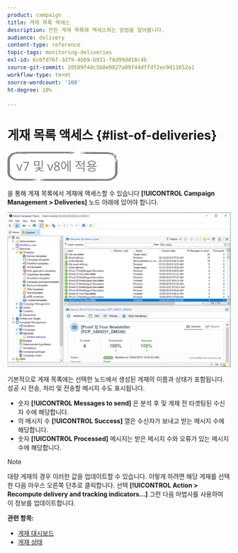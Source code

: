 ```yaml
---
product: campaign
title: 게재 목록 액세스
description: 만든 게재 목록에 액세스하는 방법을 알아봅니다.
audience: delivery
content-type: reference
topic-tags: monitoring-deliveries
exl-id: 6c0fd76f-3d79-4b69-b911-f8d99dd18c4b
source-git-commit: 20509f44c5b8e0827a09f44dffdf2ec9d11652a1
workflow-type: tm+mt
source-wordcount: '160'
ht-degree: 10%

---
```


# 게재 목록 액세스 {#list-of-deliveries}

![](../../assets/common.svg)

을 통해 게재 목록에서 게재에 액세스할 수 있습니다 **[!UICONTROL Campaign Management > Deliveries]** 노드 아래에 있어야 합니다.

![](assets/deliveries-list.png)

기본적으로 게재 목록에는 선택한 노드에서 생성된 게재의 이름과 상태가 포함됩니다. 성공 시 전송, 처리 및 전송할 메시지 수도 표시됩니다.

* 숫자 **[!UICONTROL Messages to send]** 은 분석 후 및 게재 전 타겟팅된 수신자 수에 해당합니다.
* 의 메시지 수 **[!UICONTROL Success]** 열은 수신자가 보내고 받는 메시지 수에 해당합니다.
* 숫자 **[!UICONTROL Processed]** 메시지는 받은 메시지 수와 오류가 있는 메시지 수에 해당합니다.

>[!NOTE]
>
>대량 게재의 경우 이러한 값을 업데이트할 수 있습니다. 이렇게 하려면 해당 게재를 선택한 다음 마우스 오른쪽 단추로 클릭합니다. 선택 **[!UICONTROL Action > Recompute delivery and tracking indicators...]** 그런 다음 마법사를 사용하여 이 정보를 업데이트합니다.

**관련 항목:**

* [게재 대시보드](delivery-dashboard.md)
* [게재 상태](delivery-statuses.md)
